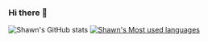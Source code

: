 ### Hi there 👋
![Shawn's GitHub stats](https://github-readme-stats-kappa-gray.vercel.app/api?username=h-shawn&count_private=true) [![Shawn's Most used languages](https://github-readme-stats-kappa-gray.vercel.app/api/top-langs/?username=h-shawn&layout=compact&count_private=true)](https://github.com/h-shawn/github-readme-stats)

<!--
**h-shawn/h-shawn** is a ✨ _special_ ✨ repository because its `README.md` (this file) appears on your GitHub profile.

Here are some ideas to get you started:
- 🔭 I’m currently working on ...
- 🌱 I’m currently learning ...
- 👯 I’m looking to collaborate on ...
- 🤔 I’m looking for help with ...
- 💬 Ask me about ...
- 📫 How to reach me: ...
- 😄 Pronouns: ...
- ⚡ Fun fact: ...
-->
